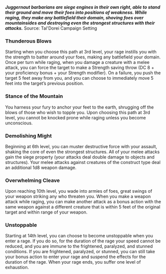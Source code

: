 ***Juggernaut barbarians are siege engines in their own right, able to stand their ground and move their foes into positions of weakness. While raging, they make any battlefield their domain, shoving foes over mountainsides and destroying even the strongest structures with their attacks.***
Source: Tal'Dorei Campaign Setting
### Thunderous Blows
Starting when you choose this path at 3rd level, your rage instills you with the strength to batter around your foes, making any battlefield your domain. Once per turn while raging, when you damage a creature with a melee attack, you can force the target to make a Strength saving throw (DC 8 + your proficiency bonus + your Strength modifier). On a failure, you push the target 5 feet away from you, and you can choose to immediately move 5 feet into the target’s previous position.
### Stance of the Mountain
You harness your fury to anchor your feet to the earth, shrugging off the blows of those who wish to topple you. Upon choosing this path at 3rd level, you cannot be knocked prone while raging unless you become unconscious.
### Demolishing Might
Beginning at 6th level, you can muster destructive force with your assault, shaking the core of even the strongest structures. All of your melee attacks gain the siege property (your attacks deal double damage to objects and structures). Your melee attacks against creatures of the construct type deal an additional 1d8 weapon damage.
### Overwhelming Cleave
Upon reaching 10th level, you wade into armies of foes, great swings of your weapon striking any who threaten you. When you make a weapon attack while raging, you can make another attack as a bonus action with the same weapon against a different creature that is within 5 feet of the original target and within range of your weapon.
### Unstoppable
Starting at 14th level, you can choose to become unstoppable when you enter a rage. If you do so, for the duration of the rage your speed cannot be reduced, and you are immune to the frightened, paralyzed, and stunned conditions. If you are frightened, paralyzed, or stunned, you can still take your bonus action to enter your rage and suspend the effects for the duration of the rage. When your rage ends, you suffer one level of exhaustion.